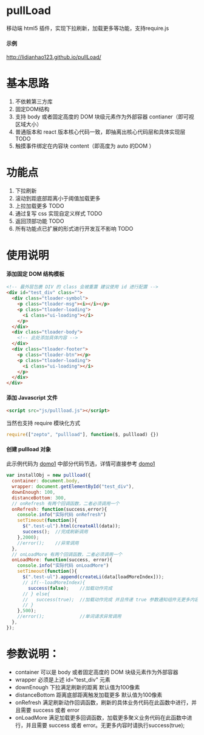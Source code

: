 # pullLoad
移动端 html5 插件，实现下拉刷新，加载更多等功能，支持require.js

#### 示例
http://lidianhao123.github.io/pullLoad/

# 基本思路
1. 不依赖第三方库
2. 固定DOM结构
3. 支持 body 或者固定高度的 DOM 块级元素作为外部容器 contianer（即可视区域大小）
4. 普通版本和 react 版本核心代码一致，即抽离出核心代码层和具体实现层 TODO
5. 触摸事件绑定在内容块 content（即高度为 auto 的DOM ）

# 功能点
1. 下拉刷新
2. 滚动到距底部距离小于阈值加载更多
3. 上拉加载更多 TODO
4. 通过复写 css 实现自定义样式 TODO
5. 返回顶部功能 TODO
6. 所有功能点已扩展的形式进行开发互不影响 TODO

# 使用说明
#### 添加固定 DOM 结构模板

```html
<!-- 最外层包裹 DIV 的 class 会被重置 建议使用 id 进行配置 -->
<div id="test_div" class="">
  <div class="tloader-symbol">
    <p class="tloader-msg"><i></i></p>
    <p class="tloader-loading">
      <i class="ui-loading"></i>
    </p>
  </div>
  <div class="tloader-body">
    <!-- 此处添加具体内容 -->
  </div>
  <div class="tloader-footer">
    <p class="tloader-btn"></p>
    <p class="tloader-loading">
      <i class="ui-loading"></i>
    </p>
  </div>
</div>
```

#### 添加 Javascript 文件

```html
<script src="js/pullload.js"></script>
```
当然也支持 require 模块化方式
```js
require(["zepto", "pullload"], function($, pullload) {})
```

#### 创建 pullload 对象

此示例代码为 [domo1](http://lidianhao123.github.io/pullLoad/index.html) 中部分代码节选，详情可直接参考 [domo1](http://lidianhao123.github.io/pullLoad/index.html) 
```js
var installObj = new pullload({
  container: document.body,
  wrapper: document.getElementById("test_div"),
  downEnough: 100,
  distanceBottom: 300,
  // onRefresh 有两个回调函数，二者必须调用一个
  onRefresh: function(success,error){
    console.info("实际代码 onRefresh")
    setTimeout(function(){
      $(".test-ul").html(createAll(data));
      success();  //完成刷新调用
    },2000);
    //error();    //异常调用
  },
  // onLoadMore 有两个回调函数，二者必须调用一个
  onLoadMore: function(success, error){
    console.info("实际代码 onLoadMore")
    setTimeout(function(){
      $(".test-ul").append(createLi(data[loadMoreIndex]));
      // if(--loadMoreIndex){
        success(false);    //加载动作完成
      // } else{
      //   success(true);  //加载动作完成 并且传递 true 参数通知组件无更多内容
      // }
    },500);
    //error();             //单词请求异常调用
  },
});
```

# 参数说明：
- container  可以是 body 或者固定高度的 DOM 块级元素作为外部容器
- wrapper    必须是上述 id="test_div" 元素
- downEnough 下拉满足刷新的距离 默认值为100像素
- distanceBottom 距离底部距离触发加载更多 默认值为100像素 
- onRefresh  满足刷新动作回调函数，刷新的具体业务代码在此函数中进行，并且需要 success 或者 error
- onLoadMore 满足加载更多回调函数，加载更多聚义业务代码在此函数中进行，并且需要 success 或者 error。无更多内容时请执行success(true);